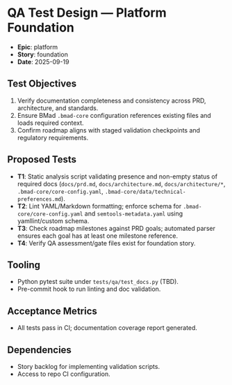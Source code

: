 # QA Test Design — Platform Foundation
- **Epic**: platform
- **Story**: foundation
- **Date**: 2025-09-19

## Test Objectives
1. Verify documentation completeness and consistency across PRD, architecture, and standards.
2. Ensure BMad `.bmad-core` configuration references existing files and loads required context.
3. Confirm roadmap aligns with staged validation checkpoints and regulatory requirements.

## Proposed Tests
- **T1**: Static analysis script validating presence and non-empty status of required docs (`docs/prd.md`, `docs/architecture.md`, `docs/architecture/*`, `.bmad-core/core-config.yaml`, `.bmad-core/data/technical-preferences.md`).
- **T2**: Lint YAML/Markdown formatting; enforce schema for `.bmad-core/core-config.yaml` and `semtools-metadata.yaml` using yamllint/custom schema.
- **T3**: Check roadmap milestones against PRD goals; automated parser ensures each goal has at least one milestone reference.
- **T4**: Verify QA assessment/gate files exist for foundation story.

## Tooling
- Python pytest suite under `tests/qa/test_docs.py` (TBD).
- Pre-commit hook to run linting and doc validation.

## Acceptance Metrics
- All tests pass in CI; documentation coverage report generated.

## Dependencies
- Story backlog for implementing validation scripts.
- Access to repo CI configuration.
